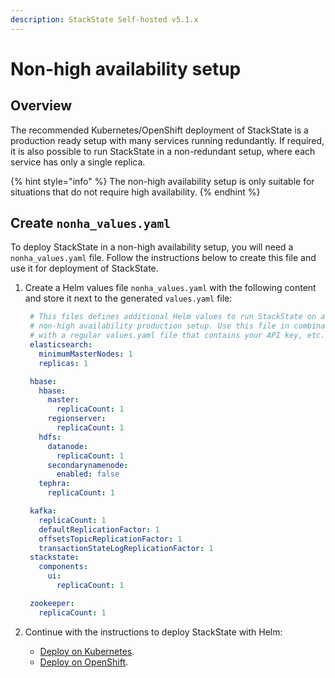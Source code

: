 ```yaml
---
description: StackState Self-hosted v5.1.x 
---
```


# Non-high availability setup

## Overview

The recommended Kubernetes/OpenShift deployment of StackState is a production ready setup with many services running redundantly. If required, it is also possible to run StackState in a non-redundant setup, where each service has only a single replica.

{% hint style="info" %}
The non-high availability setup is only suitable for situations that do not require high availability.
{% endhint %}

## Create `nonha_values.yaml`

To deploy StackState in a non-high availability setup, you will need a `nonha_values.yaml` file. Follow the instructions below to create this file and use it for deployment of StackState.

1. Create a Helm values file `nonha_values.yaml` with the following content and store it next to the generated `values.yaml` file:

   ```yaml
    # This files defines additional Helm values to run StackState on a 
    # non-high availability production setup. Use this file in combination
    # with a regular values.yaml file that contains your API key, etc.
    elasticsearch:
      minimumMasterNodes: 1
      replicas: 1

    hbase:
      hbase:
        master:
          replicaCount: 1
        regionserver:
          replicaCount: 1
      hdfs:
        datanode:
          replicaCount: 1
        secondarynamenode:
          enabled: false
      tephra:
        replicaCount: 1

    kafka:
      replicaCount: 1
      defaultReplicationFactor: 1
      offsetsTopicReplicationFactor: 1
      transactionStateLogReplicationFactor: 1
    stackstate:
      components:
        ui:
          replicaCount: 1

    zookeeper:
      replicaCount: 1
   ```

2. Continue with the instructions to deploy StackState with Helm:
   * [Deploy on Kubernetes](/setup/install-stackstate/kubernetes_install/install_stackstate.md#deploy-stackstate-with-helm).
   * [Deploy on OpenShift](/setup/install-stackstate/openshift_install.md#deploy-stackstate-with-helm).

